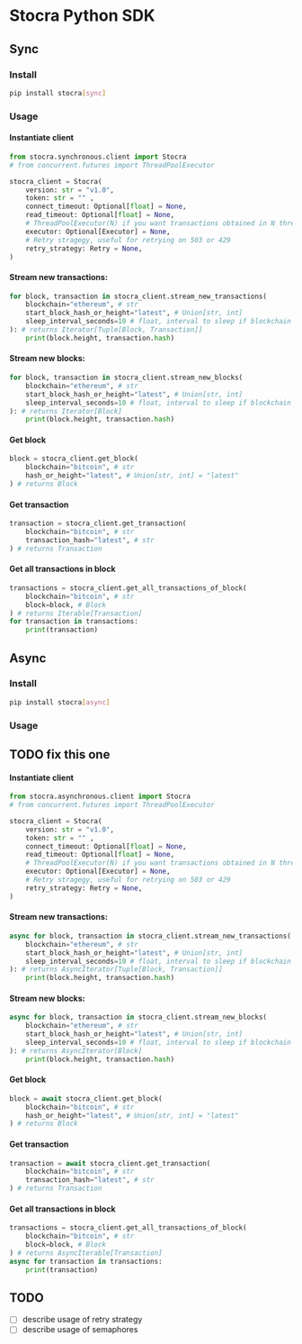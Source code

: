 # Stocra Python SDK

## Sync
### Install
```bash
pip install stocra[sync]
```
### Usage
#### Instantiate client
```python
from stocra.synchronous.client import Stocra
# from concurrent.futures import ThreadPoolExecutor

stocra_client = Stocra(
    version: str = "v1.0",
    token: str = "" ,
    connect_timeout: Optional[float] = None,
    read_timeout: Optional[float] = None,
    # ThreadPoolExecutor(N) if you want transactions obtained in N threads at the same time
    executor: Optional[Executor] = None, 
    # Retry stragegy, useful for retrying on 503 or 429
    retry_strategy: Retry = None,
)
```
#### Stream new transactions:
```python
for block, transaction in stocra_client.stream_new_transactions(
    blockchain="ethereum", # str
    start_block_hash_or_height="latest", # Union[str, int] 
    sleep_interval_seconds=10 # float, interval to sleep if blockchain has no new blocks
): # returns Iterator[Tuple[Block, Transaction]]
    print(block.height, transaction.hash)
```
#### Stream new blocks:
```python
for block, transaction in stocra_client.stream_new_blocks(
    blockchain="ethereum", # str
    start_block_hash_or_height="latest", # Union[str, int] 
    sleep_interval_seconds=10 # float, interval to sleep if blockchain has no new blocks
): # returns Iterator[Block]
    print(block.height, transaction.hash)
```
#### Get block
```python
block = stocra_client.get_block(
    blockchain="bitcoin", # str
    hash_or_height="latest", # Union[str, int] = "latest"
) # returns Block
```
#### Get transaction
```python
transaction = stocra_client.get_transaction(
    blockchain="bitcoin", # str
    transaction_hash="latest", # str
) # returns Transaction
```
#### Get all transactions in block
```python
transactions = stocra_client.get_all_transactions_of_block(
    blockchain="bitcoin", # str 
    block=block, # Block
) # returns Iterable[Transaction]
for transaction in transactions:
    print(transaction)
```
## Async
### Install
```bash
pip install stocra[async]
```
### Usage
## TODO fix this one
#### Instantiate client
```python
from stocra.asynchronous.client import Stocra
# from concurrent.futures import ThreadPoolExecutor

stocra_client = Stocra(
    version: str = "v1.0",
    token: str = "" ,
    connect_timeout: Optional[float] = None,
    read_timeout: Optional[float] = None,
    # ThreadPoolExecutor(N) if you want transactions obtained in N threads at the same time
    executor: Optional[Executor] = None, 
    # Retry stragegy, useful for retrying on 503 or 429
    retry_strategy: Retry = None,
)
```
#### Stream new transactions:
```python
async for block, transaction in stocra_client.stream_new_transactions(
    blockchain="ethereum", # str
    start_block_hash_or_height="latest", # Union[str, int] 
    sleep_interval_seconds=10 # float, interval to sleep if blockchain has no new blocks
): # returns AsyncIterator[Tuple[Block, Transaction]]
    print(block.height, transaction.hash)
```
#### Stream new blocks:
```python
async for block, transaction in stocra_client.stream_new_blocks(
    blockchain="ethereum", # str
    start_block_hash_or_height="latest", # Union[str, int] 
    sleep_interval_seconds=10 # float, interval to sleep if blockchain has no new blocks
): # returns AsyncIterator[Block]
    print(block.height, transaction.hash)
```
#### Get block
```python
block = await stocra_client.get_block(
    blockchain="bitcoin", # str
    hash_or_height="latest", # Union[str, int] = "latest"
) # returns Block
```
#### Get transaction
```python
transaction = await stocra_client.get_transaction(
    blockchain="bitcoin", # str
    transaction_hash="latest", # str
) # returns Transaction
```
#### Get all transactions in block
```python
transactions = stocra_client.get_all_transactions_of_block(
    blockchain="bitcoin", # str 
    block=block, # Block
) # returns AsyncIterable[Transaction]
async for transaction in transactions:
    print(transaction)
```
## TODO
- [ ] describe usage of retry strategy
- [ ] describe usage of semaphores
